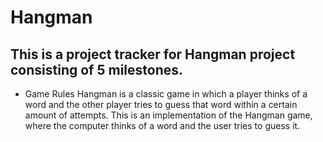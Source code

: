 # Hangman
## This is a project tracker for Hangman project consisting of 5 milestones. 
- Game Rules
Hangman is a classic game in which a player thinks of a word and the other player tries to guess that word within a certain amount of attempts.
This is an implementation of the Hangman game, where the computer thinks of a word and the user tries to guess it. 
